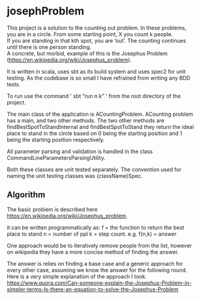 # josephProblem

This project is a solution to the  counting out problem. 
In these problems, you are in a circle.  From some starting point, X you count k people.  
If you are standing in that kth spot, you are ‘out’.  The counting continues until there is one person standing.  
A concrete, but morbid, example of this is the Josephus Problem (https://en.wikipedia.org/wiki/Josephus_problem).

It is written in scala, uses sbt as its build system and uses spec2 for unit testing.
As the codebase is so small I have refrained from writing any BDD tests.

To run use the command ' sbt “run n k” ' from the root directory of the project.  

The main class of the application is ACountingProblem.
ACounting problem has a main, and two other methods.
The two other methods are findBestSpotToStandInternal and findBestSpotToStand
they return the ideal place to stand in the circle based on 0 being the starting position and 1 being the starting position respectively. 

All parameter parsing and validation is handled in the class CommandLineParametersParsingUtility.


Both these classes are unit tested separately. 
The convention used for naming the unit testing classes was {className}Spec. 

## Algorithm
The basic problem is described here https://en.wikipedia.org/wiki/Josephus_problem.

it can be written programmatically as: 
f = the function to return the best place to stand
n = number of ppl
k = step count. 
e.g.
f(n,k) = answer

One approach would be to iteratively remove people from the list, 
however on wikipedia they have a more concise method of finding the answer.
 
The answer is relies on finding a base case and a generic approach for every other case, assuming we know the answer for the following round.
Here is a very simple explanation of the approach I took. 
https://www.quora.com/Can-someone-explain-the-Josephus-Problem-in-simpler-terms-Is-there-an-equation-to-solve-the-Josephus-Problem





                                  
                                  